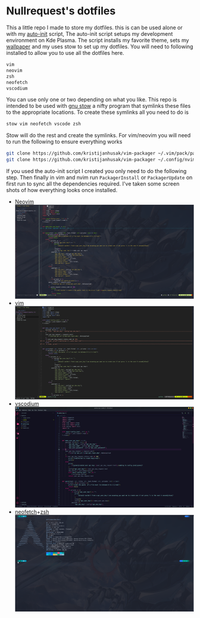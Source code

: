 # Nullrequest's dotfiles
This a little repo I made to store my dotfiles. this is can be used alone or with my [auto-init](https://github.com/advaithm/auto_init) script, The auto-init script setups my development environment on Kde Plasma. The script installs my favorite theme, sets my [wallpaper](https://twitter.com/KleinesGluck/status/1336052912594722816) and my uses stow to set up my dotfiles. You will need to following installed to allow you to use all the dotfiles here.
```
vim
neovim
zsh
neofetch
vscodium
```
You can use only one or two depending on what you like. This repo is intended to be used with [gnu stow](https://www.gnu.org/software/stow/) a nifty program that symlinks these files to the appropriate locations. To create these symlinks all you need to do is
```bash
stow vim neofetch vscode zsh
```
Stow will do the rest and create the symlinks. For vim/neovim you will need to run the following to ensure everything works
```bash
git clone https://github.com/kristijanhusak/vim-packager ~/.vim/pack/packager/opt/vim-packager
git clone https://github.com/kristijanhusak/vim-packager ~/.config/nvim/pack/packager/opt/vim-packager
```
If you used the auto-init script I created you only need to do the following step. Then finally in vim and nvim run `PackagerInstall` or `PackagerUpdate` on first run to sync all the dependencies required. I've taken some screen shots of how everything looks once installed.

- [Neovim](https://neovim.io/) 
![neovim](.github/neovim.png)
- [vim](https://www.vim.org/)
![vim](.github/vim.png)
- [vscodium](https://vscodium.com/)
![vscodium](.github/vscodium.png)
- [neofetch](https://github.com/dylanaraps/neofetch)+[zsh](https://www.zsh.org/)
![neofetch+zsh](.github/zsh+neofetch.png)
